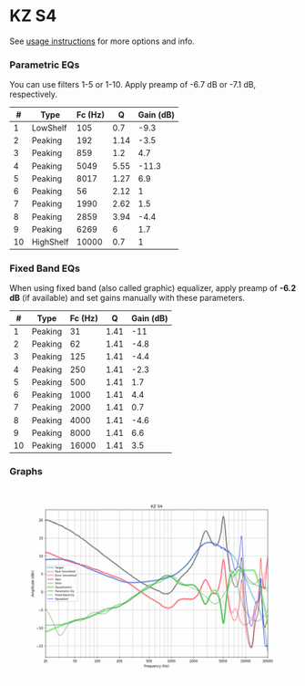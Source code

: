 # KZ S4
See [usage instructions](https://github.com/jaakkopasanen/AutoEq#usage) for more options and info.

### Parametric EQs
You can use filters 1-5 or 1-10. Apply preamp of -6.7 dB or -7.1 dB, respectively.

|   # | Type      |   Fc (Hz) |    Q |   Gain (dB) |
|-----|-----------|-----------|------|-------------|
|   1 | LowShelf  |       105 | 0.7  |        -9.3 |
|   2 | Peaking   |       192 | 1.14 |        -3.5 |
|   3 | Peaking   |       859 | 1.2  |         4.7 |
|   4 | Peaking   |      5049 | 5.55 |       -11.3 |
|   5 | Peaking   |      8017 | 1.27 |         6.9 |
|   6 | Peaking   |        56 | 2.12 |         1   |
|   7 | Peaking   |      1990 | 2.62 |         1.5 |
|   8 | Peaking   |      2859 | 3.94 |        -4.4 |
|   9 | Peaking   |      6269 | 6    |         1.7 |
|  10 | HighShelf |     10000 | 0.7  |         1   |

### Fixed Band EQs
When using fixed band (also called graphic) equalizer, apply preamp of **-6.2 dB** (if available) and set gains manually with these parameters.

|   # | Type    |   Fc (Hz) |    Q |   Gain (dB) |
|-----|---------|-----------|------|-------------|
|   1 | Peaking |        31 | 1.41 |       -11   |
|   2 | Peaking |        62 | 1.41 |        -4.8 |
|   3 | Peaking |       125 | 1.41 |        -4.4 |
|   4 | Peaking |       250 | 1.41 |        -2.3 |
|   5 | Peaking |       500 | 1.41 |         1.7 |
|   6 | Peaking |      1000 | 1.41 |         4.4 |
|   7 | Peaking |      2000 | 1.41 |         0.7 |
|   8 | Peaking |      4000 | 1.41 |        -4.6 |
|   9 | Peaking |      8000 | 1.41 |         6.6 |
|  10 | Peaking |     16000 | 1.41 |         3.5 |

### Graphs
![](./KZ%20S4.png)
